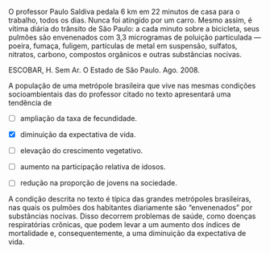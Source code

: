 

O professor Paulo Saldiva pedala 6 km em 22 minutos de casa para o trabalho, todos os dias. Nunca foi atingido por um carro. Mesmo assim, é vítima diária do trânsito de São Paulo: a cada minuto sobre a bicicleta, seus pulmões são envenenados com 3,3 microgramas de poluição particulada — poeira, fumaça, fuligem, partículas de metal em suspensão, sulfatos, nitratos, carbono, compostos orgânicos e outras substâncias nocivas.

ESCOBAR, H. Sem Ar. O Estado de São Paulo. Ago. 2008.

A população de uma metrópole brasileira que vive nas mesmas condições socioambientais das do professor citado no texto apresentará uma tendência de



- [ ] ampliação da taxa de fecundidade.
- [x] diminuição da expectativa de vida.
- [ ] elevação do crescimento vegetativo.
- [ ] aumento na participação relativa de idosos.
- [ ] redução na proporção de jovens na sociedade.


A condição descrita no texto é típica das grandes metrópoles brasileiras, nas quais os pulmões dos habitantes diariamente são “envenenados” por substâncias nocivas. Disso decorrem problemas de saúde, como doenças respiratórias crônicas, que podem levar a um aumento dos índices de mortalidade e, consequentemente, a uma diminuição da expectativa de vida.
